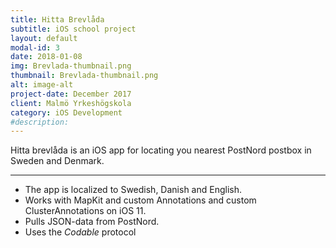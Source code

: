 ```yaml
---
title: Hitta Brevlåda
subtitle: iOS school project
layout: default
modal-id: 3
date: 2018-01-08
img: Brevlada-thumbnail.png
thumbnail: Brevlada-thumbnail.png
alt: image-alt
project-date: December 2017
client: Malmö Yrkeshögskola
category: iOS Development
#description:
---
```


Hitta brevlåda is an iOS app for locating you nearest PostNord postbox in Sweden and Denmark.

- - -

*  The app is localized to Swedish, Danish and English.
*  Works with MapKit and custom Annotations and custom ClusterAnnotations on iOS 11.
*  Pulls JSON-data from PostNord.
*  Uses the *Codable* protocol
